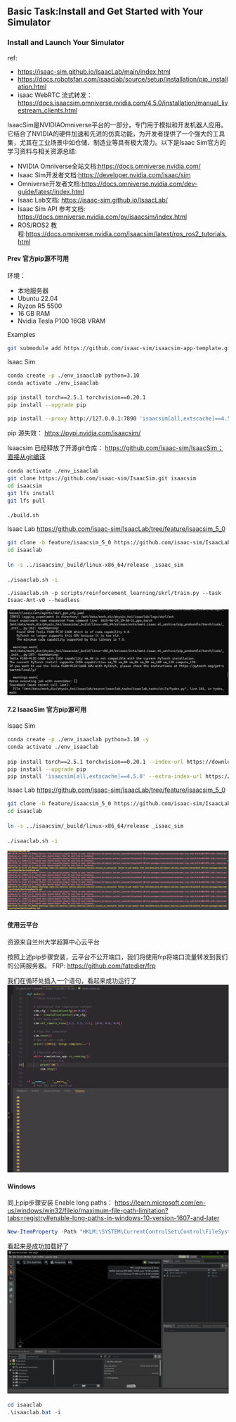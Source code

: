 
## Basic Task:Install and Get Started with Your Simulator

### Install and Launch Your Simulator
ref: 
- https://isaac-sim.github.io/IsaacLab/main/index.html
- https://docs.robotsfan.com/isaaclab/source/setup/installation/pip_installation.html
- isaac WebRTC 流式转发： https://docs.isaacsim.omniverse.nvidia.com/4.5.0/installation/manual_livestream_clients.html


IsaacSim是NVIDIAOmniverse平台的一部分，专门用于模拟和开发机器人应用。它结合了NVIDIA的硬件加速和先进的仿真功能，为开发者提供了一个强大的工具集，尤其在工业场景中如仓储、制造业等具有极大潜力。以下是Isaac Sim官方的学习资料与相关资源总结:

- NVIDIA Omniverse全站文档:https://docs.omniverse.nvidia.com/
- Isaac Sim开发者文档:https://developer.nvidia.com/isaac/sim
- Omniverse开发者文档:https://docs.omniverse.nvidia.com/dev-guide/latest/index.html
- Isaac Lab文档: https://isaac-sim.github.io/IsaacLab/
- Isaac Sim API 参考文档: https://docs.omniverse.nvidia.com/py/isaacsim/index.html
- ROS/ROS2 教程:https://docs.omniverse.nvidia.com/isaacsim/latest/ros_ros2_tutorials.html



#### Prev 官方pip源不可用
环境：
- 本地服务器
- Ubuntu 22.04
- Ryzon R5 5500
- 16 GB RAM
- Nvidia Tesla P100 16GB VRAM

Examples 
```bash
git submodule add https://github.com/isaac-sim/isaacsim-app-template.git
```

Isaac Sim
```bash
conda create -p ./env_isaaclab python=3.10
conda activate ./env_isaaclab

pip install torch==2.5.1 torchvision==0.20.1
pip install --upgrade pip
```

```bash
pip install --proxy http://127.0.0.1:7890 'isaacsim[all,extscache]==4.5.0' --extra-index-url https://pypi.nvidia.com
```
pip 源失效： https://pypi.nvidia.com/isaacsim/

Isaacsim 已经释放了开源git仓库： https://github.com/isaac-sim/IsaacSim；直接从git编译
```bash
conda activate ./env_isaaclab
git clone https://github.com/isaac-sim/IsaacSim.git isaacsim
cd isaacsim
git lfs install
git lfs pull

./build.sh
```

Isaac Lab
https://github.com/isaac-sim/IsaacLab/tree/feature/isaacsim_5_0
```bash
git clone -b feature/isaacsim_5_0 https://github.com/isaac-sim/IsaacLab.git isaaclab
cd isaaclab

ln -s ../isaacsim/_build/linux-x86_64/release _isaac_sim

./isaaclab.sh -i
```

```
./isaaclab.sh -p scripts/reinforcement_learning/skrl/train.py --task Isaac-Ant-v0 --headless
```
![alt text](./assets/images/sim_fail_0.png)


#### 7.2 IsaacSim 官方pip源可用
Isaac Sim
```bash
conda create -p ./env_isaaclab python=3.10 -y
conda activate ./env_isaaclab

pip install torch==2.5.1 torchvision==0.20.1 --index-url https://download.pytorch.org/whl/cu118
pip install --upgrade pip
pip install 'isaacsim[all,extscache]==4.5.0' --extra-index-url https://pypi.nvidia.com
```

Isaac Lab
https://github.com/isaac-sim/IsaacLab/tree/feature/isaacsim_5_0
```bash
git clone -b feature/isaacsim_5_0 https://github.com/isaac-sim/IsaacLab.git isaaclab
cd isaaclab

ln -s ../isaacsim/_build/linux-x86_64/release _isaac_sim

./isaaclab.sh -i
```
![alt text](./assets/images/sim_fail.png)


#### 使用云平台
资源来自兰州大学超算中心云平台

按照上述pip步骤安装，云平台不公开端口，我们将使用frp将端口流量转发到我们的公网服务器。
FRP: https://github.com/fatedier/frp

我们在循环处插入一个语句，看起来成功运行了
![alt text](./assets/images/turtor_0.png)

#### Windows
同上pip步骤安装
Enable long paths： https://learn.microsoft.com/en-us/windows/win32/fileio/maximum-file-path-limitation?tabs=registry#enable-long-paths-in-windows-10-version-1607-and-later

```ps1
New-ItemProperty -Path "HKLM:\SYSTEM\CurrentControlSet\Control\FileSystem" -Name "LongPathsEnabled" -Value 1 -PropertyType DWORD -Force
```

看起来是成功加载好了
![alt text](./assets/images/windows_sim.png)

```ps1
cd isaaclab
.\isaaclab.bat -i
```